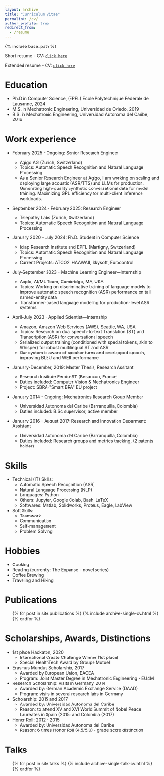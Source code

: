 ```yaml
---
layout: archive
title: "Curriculum Vitae"
permalink: /cv/
author_profile: true
redirect_from:
  - /resume
---
```


{% include base_path %}


Short resume - CV: [`click here`](/files/cv/Resume_Juan_Pablo_Zuluaga.pdf)

Extended resume - CV: [`click here`](/files/cv/Long_professional_CV.pdf)

Education
======
* Ph.D in Computer Science, (EPFL) École Polytechnique Fédérale de Lausanne, 2024
* M.S. in Mechatronic Engineering, Universidad de Oviedo, 2019
* B.S. in Mechatronic Engineering, Universidad Autonoma del Caribe, 2016

Work experience
======
* February 2025 - Ongoing: Senior Research Engineer
  * Agigo AG (Zurich, Switzerland)
  * Topics: Automatic Speech Recognition and Natural Language Processing
  * As a Senior Research Engineer at Agigo, I am working on scaling and deploying large acoustic (ASR/TTS) and LLMs for production. Generating high-quality synthetic conversational data for model training. Maximizing GPU efficiency for multi-client inference workloads.

* September 2024 - February 2025: Research Engineer
  * Telepathy Labs (Zurich, Switzerland)
  * Topics: Automatic Speech Recognition and Natural Language Processing 

* January 2020 - July 2024: Ph.D. Student in Computer Science
  * Idiap Research Institute and EPFL (Martigny, Switzerland)
  * Topics: Automatic Speech Recognition and Natural Language Processing 
  * Current Projects: ATCO2, HAAWAII, Skysoft, Eurocontrol

* July-September 2023 - Machine Learning Engineer—Internship
  * Apple, AI/ML Team, Cambridge, MA, USA
  * Topics: Working on discriminative training of language models to improve automatic speech recognition (ASR) performance on tail named-entity data
  * Transformer-based language modeling for production-level ASR systems

* April–July 2023 - Applied Scientist—Internship
  * Amazon, Amazon Web Services (AWS), Seattle, WA, USA
  * Topics: Research on dual speech-to-text Translation (ST) and Transcription (ASR) for conversational speech
  * Serialized output training (conditioned with special tokens, akin to Whisper) for robust multilingual ST and ASR
  * Our system is aware of speaker turns and overlapped speech, improving BLEU and WER performance

* January-December, 2019: Master Thesis, Research Assitant
  * Research Institute Femto-ST (Besancon, France)
  * Duties included: Computer Vision & Mechatronics Engineer
  * Project: SBRA-"Smart BRA" EU project

* January 2014 - Ongoing: Mechatronics Research Group Member
  * Universidad Autonoma del Caribe (Barranquilla, Colombia)
  * Duties included: B.Sc supervisor, active member

* January 2016 - August 2017: Research and Innovation Deparment: Assistant
  * Universidad Autonoma del Caribe (Barranquilla, Colombia)
  * Duties included: Research groups and metrics tracking, (2 patents holder)

Skills
======
* Technical (IT) Skills:
  * Automatic Speech Recognition (ASR)
  * Natural Language Processing (NLP)
  * Languages: Python
  * Others: Jupyter, Google Colab, Bash, LaTeX
  * Softwares: Matlab, Solidworks, Proteus, Eagle, LabView
* Soft Skills:
  * Teamwork
  * Communication
  * Self-management
  * Problem Solving

Hobbies
======
* Cooking
* Reading (currently: The Expanse - novel series)
* Coffee Brewing
* Traveling and Hiking

Publications
======
  <ul>{% for post in site.publications %}
    {% include archive-single-cv.html %}
  {% endfor %}</ul>
  
Scholarships, Awards, Distinctions
======
* 1st place Hackaton, 2020
  * International Create Challenge Winner (1st place)
  * Special HealthTech Award by Groupe Mutuel
* Erasmus Mundus Scholarship, 2017
  * Awarded by European Union, EACEA
  * Program: Joint Master Degree in Mechatronic Engineering - EU4M
* Research Scholarship: visits in Germany, 2014
  * Awarded by: German Academic Exchange Service (DAAD)
  * Program: visits in several research labs in Germany
* Scholarship: 2015 and 2017
  * Awarded by: Universidad Autonoma del Caribe
  * Reason: to attend XV and XVI World Summit of Nobel Peace Laureates in Spain (2015) and Colombia (2017)
* Honor Roll: 2012 - 2015
  * Awarded by: Universidad Autonoma del Caribe
  * Reason: 6 times Honor Roll (4.5/5.0) - grade score distinction

Talks
======
  <ul>{% for post in site.talks %}
    {% include archive-single-talk-cv.html %}
  {% endfor %}</ul>
  
